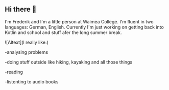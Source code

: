 ## Hi there 👋
I'm Frederik and I'm a little person at Waimea College.
I'm fluent in two languages: German, English.
Currently I'm just working on getting back into Kotlin and school and stuff afer the long summer break.

![Altext](I really like:)

-analysing problems

-doing stuff outside like hiking, kayaking and all those things

-reading

-listenting to audio books
 


<!--
**frederik-waimea/frederik-waimea** is a ✨ _special_ ✨ repository because its `README.md` (this file) appears on your GitHub profile.

## Here are some ideas to get you started:

- I'm Frederik and I'm a little person at Waimea College.
-I'm fluent in two languages: German, English.
-Currently I'm just working on getting back into Kotlin and school and stuff afer the long summer break.

- 🌱 I’m currently learning to ge back into things and school.
- 👯 I’m looking to collaborate on getting friends

-->
